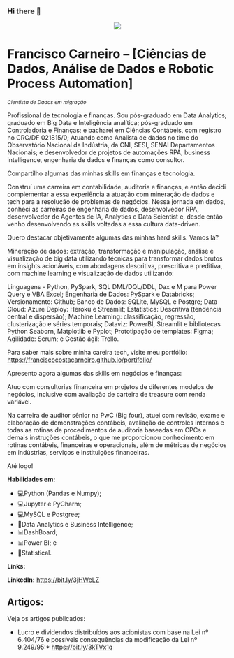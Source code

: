 ### Hi there 👋

<!--
**franciscocarneiro/franciscocarneiro** is a ✨ _special_ ✨ repository because its `README.md` (this file) appears on your GitHub profile.
Here are some ideas to get you started:
- 🔭 I’m currently working on ...
- 🌱 I’m currently learning ...
- 👯 I’m looking to collaborate on ...
- 🤔 I’m looking for help with ...
- 💬 Ask me about ...
- 📫 How to reach me: ...
- 😄 Pronouns: ...
- ⚡ Fun fact: ...
-->
<p align="center">
  <img src="https://github.com/carlosfab/template_portfolio/raw/master/banner.png" >
</p>

# Francisco Carneiro – [Ciências de Dados, Análise de Dados e Robotic Process Automation]
<sub>*Cientista de Dados em migração*</sub>

Profissional de tecnologia e finanças. Sou pós-graduado em Data Analytics; graduado em Big Data e Inteligência analítica; pós-graduado em Controladoria e Finanças; e bacharel em Ciências Contábeis, com registro no CRC/DF 021815/0; Atuando como Analista de dados no time do Observatório Nacional da Indústria, da CNI, SESI, SENAI Departamentos Nacionais; e desenvolvedor de projetos de automações RPA, business intelligence, engenharia de dados e finanças como consultor.

Compartilho algumas das minhas skills em finanças e tecnologia.

Construí uma carreira em contabilidade, auditoria e finanças, e então decidi complementar a essa experiência a atuação com mineração de dados e tech para a resolução de problemas de negócios. Nessa jornada em dados, conheci as carreiras de engenharia de dados, desenvolvedor RPA, desenvolvedor de Agentes de IA, Analytics e Data Scientist e, desde então venho desenvolvendo as skills voltadas a essa cultura data-driven.

Quero destacar objetivamente algumas das minhas hard skills. Vamos lá?

Mineração de dados: extração, transformação e manipulação, análise e visualização de big data utilizando técnicas para transformar dados brutos em insights acionáveis, com abordagens descritiva, prescritiva e preditiva, com machine learning e visualização de dados utilizando:

Linguagens - Python, PySpark, SQL DML/DQL/DDL, Dax e M para Power Query e VBA Excel;
Engenharia de Dados: PySpark e Databricks;
Versionamento: Github; 
Banco de Dados: SQLite, MySQL e Postgre;
Data Cloud: Azure
Deploy: Heroku e Streamlit;
Estatística: Descritiva (tendência central e dispersão);
Machine Learning: classificação, regressão, clusterização e séries temporais;
Dataviz: PowerBI, Streamlit e bibliotecas Python Seaborn, Matplotlib e Pyplot;
Prototipação de templates: Figma; 
Agilidade: Scrum; e
Gestão ágil: Trello.

Para saber mais sobre minha careira tech, visite meu portfólio: https://franciscocostacarneiro.github.io/portifolio/

Apresento agora algumas das skills em negócios e finanças:

Atuo com consultorias financeira em projetos de diferentes modelos de negócios, inclusive com avaliação de carteira de treasure com renda variável.

Na carreira de auditor sênior na PwC (Big four), atuei com revisão, exame e elaboração de demonstrações contábeis, avaliação de controles internos e todas as rotinas de procedimentos de auditoria baseadas em CPCs e demais instruções contábeis, o que me proporcionou conhecimento em rotinas contábeis, financeiras e operacionais, além de métricas de negócios em indústrias, serviços e instituições financeiras.

Até logo!

**Habilidades em:** 
- 💻Python (Pandas e Numpy);
- 💻Jupyter e PyCharm;
- 💻MySQL e Postgree;
- 📁Data Analytics e Business Intelligence;
- 📊DashBoard; 
- 📊Power BI; e
- 📙Statistical.

**Links:**

**LinkedIn:** https://bit.ly/3jHWeLZ

## Artigos:
Veja os artigos publicados:

* Lucro e dividendos distribuídos aos acionistas com base na Lei nº 6.404/76 e possíveis consequências da modificação da Lei nº 9.249/95:* https://bit.ly/3kTVx1q
